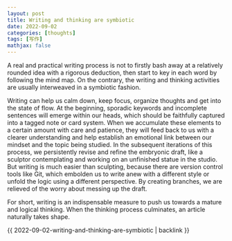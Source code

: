 ```yaml
---
layout: post
title: Writing and thinking are symbiotic
date: 2022-09-02
categories: [thoughts]
tags: [写作]
mathjax: false
---
```


A real and practical writing process is not to firstly bash away at a relatively rounded idea with a rigorous deduction, then start to key in each word by following the mind map. On the contrary, the writing and thinking activities are usually interweaved in a symbiotic fashion.

Writing can help us calm down, keep focus, organize thoughts and get into the state of flow. At the beginning, sporadic keywords and incomplete sentences will emerge within our heads, which should be faithfully captured into a tagged note or card system. When we accumulate these elements to a certain amount with care and patience, they will feed back to us with a clearer understanding and help establish an emotional link between our mindset and the topic being studied. In the subsequent iterations of this process, we persistently revise and refine the embryonic draft, like a sculptor contemplating and working on an unfinished statue in the studio. But writing is much easier than sculpting, because there are version control tools like Git, which embolden us to write anew with a different style or unfold the logic using a different perspective. By creating branches, we are relieved of the worry about messing up the draft.

For short, writing is an indispensable measure to push us towards a mature and logical thinking. When the thinking process culminates, an article naturally takes shape.

{{ 2022-09-02-writing-and-thinking-are-symbiotic | backlink }}
